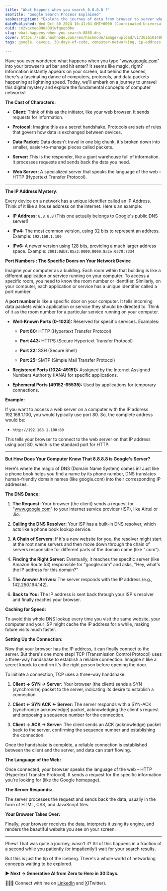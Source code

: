 ```yaml
---
title: "What happens when you search 8.8.8.8 ?"
seoTitle: "Google Search Process Explained"
seoDescription: "Explore the journey of data from browser to server when you type "www.google.com" and uncover network concepts at play"
datePublished: Wed Oct 30 2024 10:41:04 GMT+0000 (Coordinated Universal Time)
cuid: cm2vqxmeo000a09jwfquqa0bu
slug: what-happens-when-you-search-8888-dns
cover: https://cdn.hashnode.com/res/hashnode/image/upload/v1730261014085/52214c79-b91f-4045-a490-5f5db08f7a51.png
tags: google, devops, 30-days-of-code, computer-networking, ip-address, wemakedevs, 100xdevs

---
```


Have you ever wondered what happens when you type "www.google.com" into your browser’s url bar and hit enter? It seems like magic, right? Information instantly appears on your screen, but behind the scenes, there's a fascinating dance of computers, protocols, and data packets happening at lightning speed. Today, we'll embark on a journey to unravel this digital mystery and explore the fundamental concepts of computer networks!

**The Cast of Characters:**

* **Client:** Think of this as the initiator, like your web browser. It sends requests for information.
    
* **Protocol:** Imagine this as a secret handshake. Protocols are sets of rules that govern how data is exchanged between devices.
    
* **Data Packet:** Data doesn't travel in one big chunk, it's broken down into smaller, easier-to-manage pieces called packets.
    
* **Server:** This is the responder, like a giant warehouse full of information. It processes requests and sends back the data you need.
    
* **Web Server:** A specialized server that speaks the language of the web – HTTP (Hypertext Transfer Protocol).
    

---

**The IP Address Mystery:**

Every device on a network has a unique identifier called an IP Address. Think of it like a house address on the internet. Here's an example:

* [**I**](https://www.google.com/url?sa=E&source=gmail&q=https://www.google.com)**P Address:** `8.8.8.8` (This one actually belongs to Google's public DNS server!)
    
* **IPv4:** The most common version, using 32 bits to represent an address. Example: `192.168.1.100`
    
* **IPv6:** A newer version using 128 bits, providing a much larger address space. Example: `2001:0db8:85a3:0000:0000:8a2e:0370:7334`
    

**Port Numbers : The Specific Doors on Your Network Device**

Imagine your computer as a building. Each room within that building is like a different application or service running on your computer. To access a specific room, you need to know the room number or identifier. Similarly, on your computer, each application or service has a unique identifier called a port number.

A **port number** is like a specific door on your computer. It tells incoming data packets which application or service they should be directed to. Think of it as the room number for a particular service running on your computer.

* **Well-Known Ports (0-1023):** Reserved for specific services. Examples:
    
    * **Port 80:** HTTP (Hypertext Transfer Protocol)
        
    * **Port 443:** HTTPS (Secure Hypertext Transfer Protocol)
        
    * **Port 22:** SSH (Secure Shell)
        
    * **Port 25:** SMTP (Simple Mail Transfer Protocol)
        
* **Registered Ports (1024-49151):** Assigned by the Internet Assigned Numbers Authority (IANA) for specific applications.
    
* **Ephemeral Ports (49152-65535):** Used by applications for temporary connections.
    

**Example:**

If you want to access a web server on a computer with the IP address 192.168.1.100, you would typically use port 80. So, the complete address would be:

* `http://192.168.1.100:80`
    

This tells your browser to connect to the web server on that IP address using port 80, which is the standard port for HTTP.

---

**But How Does Your Computer Know That 8.8.8.8 is Google's Server?**

Here's where the magic of DNS (Domain Name System) comes in! Just like a phone book helps you find a name by its phone number, DNS translates human-friendly domain names (like google.com) into their corresponding IP addresses.

**The DNS Dance:**

1. **The Request:** Your browser (the client) sends a request for "www.google.com" to your internet service provider (ISP), like Airtel or Jio.
    
2. **Calling the DNS Resolver:** Your ISP has a built-in DNS resolver, which acts like a phone book lookup service.
    
3. **A Chain of Servers:** If it's a new website for you, the resolver might start at the root name servers and then move down through the chain of servers responsible for different parts of the domain name (like ".com").
    
4. **Finding the Right Server:** Eventually, it reaches the specific server (like Amazon Route 53) responsible for "google.com" and asks, "Hey, what's the IP address for this domain?"
    
5. **The Answer Arrives:** The server responds with the IP address (e.g., 142.250.194.142).
    
6. **Back to You:** The IP address is sent back through your ISP's resolver and finally reaches your browser.
    

**Caching for Speed:**

To avoid this whole DNS lookup every time you visit the same website, your computer and your ISP might cache the IP address for a while, making future visits much faster.

**Setting Up the Connection:**

Now that your browser has the IP address, it can finally connect to the server. But there's one more step! TCP (Transmission Control Protocol) uses a three-way handshake to establish a reliable connection. Imagine it like a secret knock to confirm it's the right person before opening the door.

To initiate a connection, TCP uses a three-way handshake:

1. **Client → SYN → Server:** Your browser (the client) sends a SYN (synchronize) packet to the server, indicating its desire to establish a connection.
    
2. **Client ← SYN ACK ← Server:** The server responds with a SYN-ACK (synchronize acknowledge) packet, acknowledging the client's request and proposing a sequence number for the connection.
    
3. **Client → ACK → Server:** The client sends an ACK (acknowledge) packet back to the server, confirming the sequence number and establishing the connection.
    

Once the handshake is complete, a reliable connection is established between the client and the server, and data can start flowing.

**The Language of the Web:**

Once connected, your browser speaks the language of the web – HTTP (Hypertext Transfer Protocol). It sends a request for the specific information you're looking for (like the Google homepage).

**The Server Responds:**

The server processes the request and sends back the data, usually in the form of HTML, CSS, and JavaScript files.

**Your Browser Takes Over:**

Finally, your browser receives the data, interprets it using its engine, and renders the beautiful website you see on your screen.

---

Phew! That was quite a journey, wasn't it? All of this happens in a fraction of a second while you patiently (or impatiently!) wait for your search results.

But this is just the tip of the iceberg. There's a whole world of networking concepts waiting to be explored.

**▶ Next → Generative AI from Zero to Hero in 30 Days.**

👨🏻‍💻 Connect with me on [LinkedIn](https://www.linkedin.com/in/manav-paul/) and [X](https://x.com/themanavpaul)(Twitter).